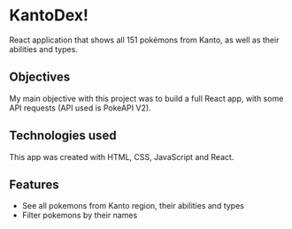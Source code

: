 # KantoDex!

React application that shows all 151 pokémons from Kanto, as well as their abilities and types.

## Objectives

My main objective with this project was to build a full React app, with some API requests (API used is PokeAPI V2).

## Technologies used

This app was created with HTML, CSS, JavaScript and React.

## Features

- See all pokemons from Kanto region, their abilities and types
- Filter pokemons by their names
